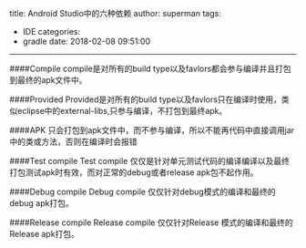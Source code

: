 title: Android Studio中的六种依赖
author: superman
tags:
  - IDE
categories:
  - gradle
date: 2018-02-08 09:51:00
---
####Compile
compile是对所有的build type以及favlors都会参与编译并且打包到最终的apk文件中。

####Provided
Provided是对所有的build type以及favlors只在编译时使用，类似eclipse中的external-libs,只参与编译，不打包到最终apk。

####APK
只会打包到apk文件中，而不参与编译，所以不能再代码中直接调用jar中的类或方法，否则在编译时会报错

####Test compile
Test compile 仅仅是针对单元测试代码的编译编译以及最终打包测试apk时有效，而对正常的debug或者release apk包不起作用。

####Debug compile
Debug compile 仅仅针对debug模式的编译和最终的debug apk打包。

####Release compile
Release compile 仅仅针对Release 模式的编译和最终的Release apk打包。